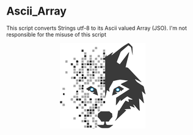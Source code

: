 # Ascii_Array
This script converts Strings utf-8 to its Ascii valued Array (JSO).
I'm not responsible for the misuse of this script
<center>
<img src="imgs/images (1).png" alt="JSO"/>
</center>
